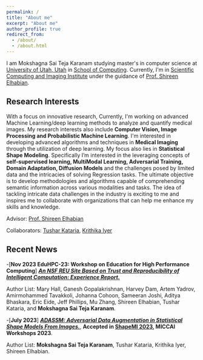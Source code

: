```yaml
---
permalink: /
title: "About me"
excerpt: "About me"
author_profile: true
redirect_from: 
  - /about/
  - /about.html
---
```


I am Mokshagna Sai Teja Karanam studying master's in computer science at [University of Utah, Utah](https://www.utah.edu/) in [School of Computing](https://www.cs.utah.edu/). Currently, I'm in [Scientific Computing and Imaging Institute](https://www.sci.utah.edu/) under the guidance of [Prof. Shireen Elhabian](https://www.sci.utah.edu/~shireen/).



Research Interests
------
With a focus on innovative research, Currently, I'm working on advanced Machine Learning/deep learning methods to analyze and quantify medical images. My research interests also include **Computer Vision, Image Processing and Probabilistic Machine Learning**. I'm interested in developing advanced algorithms and techniques in **Medical Imaging** through the utilization of deep learning. My focus also lies in  **Statistical Shape Modeling**. Specifically I’m interested in the leveraging concepts of **self-supervised learning, MultiModal Learning, Adversarial Training, Domain Adaptation, Diffusion Models** and the challenges posed by limited data and the intricacies of solving Regression tasks. The ultimate objective is to develop methodologies and algorithms capable of comprehending semantic information across various modalities and tasks. The idea of tackling intricate data challenges in the industry is exciting to me and inspires me to collaborate with organizations that can help me enhance my skills and knowledge. 

Advisor: [Prof. Shireen Elhabian](https://www.sci.utah.edu/~shireen/)

Collaborators: [Tushar Kataria](https://tushaarkataria.github.io/), [Krithika Iyer](https://www.linkedin.com/in/iyerkrithika21/)

Recent News
------
-[**Nov 2023 EduHPC-23: Workshop on Education for High Performance Computing**] [***An NSF REU Site Based on Trust and Reproducibility of Intelligent Computation: Experience Report.***](https://dl.acm.org/doi/abs/10.1145/3624062.3624100)

Author List: Mary Hall, Ganesh Gopalakrishnan, Harvey Dam, Artem Yadrov, Amirmohammed Tavakkoli, Johanna Cohoon, Sameeran Joshi, Aditya Bhaskara, Eric Eide, Jeff Phillips, Mu Zhang, Shireen Elhabian, Tushar Kataria, and **Mokshagna Sai Teja Karanam**.

-[**July 2023**] [***ADASSM: Adversarial Data Augmentation in Statistical Shape Models From Images.***](https://link.springer.com/chapter/10.1007/978-3-031-46914-5_8), **Accepted in [ShapeMI 2023](https://shapemi.github.io/), MICCAI Workshops 2023**.

Author  List: **Mokshagna Sai Teja Karanam**, Tushar Kataria, Krithika Iyer, Shireen Elhabian.